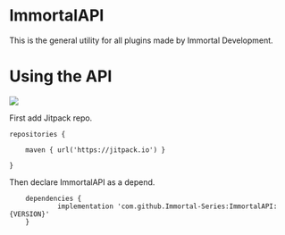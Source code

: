 # ImmortalAPI
This is the general utility for all plugins made by Immortal Development. 

# Using the API

[![](https://jitpack.io/v/Immortal-Series/ImmortalAPI.svg)](https://jitpack.io/#Immortal-Series/ImmortalAPI)

First add Jitpack repo.
```		
repositories {

    maven { url('https://jitpack.io') }
    
}
```
Then declare ImmortalAPI as a depend.
```
	dependencies {
	        implementation 'com.github.Immortal-Series:ImmortalAPI:{VERSION}'
	}
 ```
